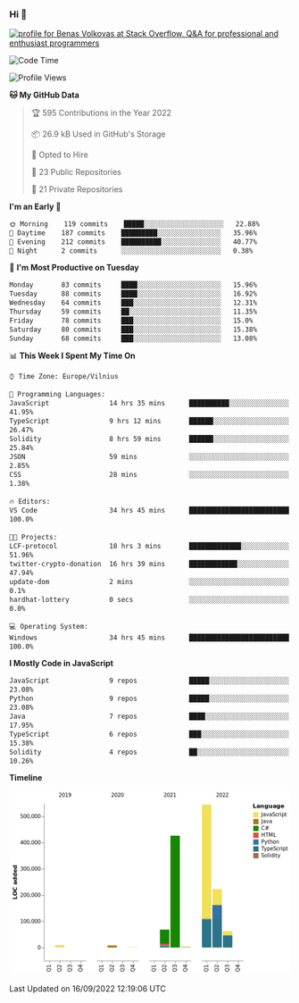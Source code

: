 ### Hi 👋
<a href="https://stackoverflow.com/users/14954249/benas-volkovas"><img src="https://stackoverflow.com/users/flair/14954249.png?theme=dark" width="208" height="58" alt="profile for Benas Volkovas at Stack Overflow, Q&amp;A for professional and enthusiast programmers" title="profile for Benas Volkovas at Stack Overflow, Q&amp;A for professional and enthusiast programmers"></a>

<!--START_SECTION:waka-->
![Code Time](http://img.shields.io/badge/Code%20Time-950%20hrs%2020%20mins-blue)

![Profile Views](http://img.shields.io/badge/Profile%20Views-5-blue)

**🐱 My GitHub Data** 

> 🏆 595 Contributions in the Year 2022
 > 
> 📦 26.9 kB Used in GitHub's Storage 
 > 
> 💼 Opted to Hire
 > 
> 📜 23 Public Repositories 
 > 
> 🔑 21 Private Repositories  
 > 
**I'm an Early 🐤** 

```text
🌞 Morning    119 commits    █████░░░░░░░░░░░░░░░░░░░░   22.88% 
🌆 Daytime    187 commits    █████████░░░░░░░░░░░░░░░░   35.96% 
🌃 Evening    212 commits    ██████████░░░░░░░░░░░░░░░   40.77% 
🌙 Night      2 commits      ░░░░░░░░░░░░░░░░░░░░░░░░░   0.38%

```
📅 **I'm Most Productive on Tuesday** 

```text
Monday       83 commits     ████░░░░░░░░░░░░░░░░░░░░░   15.96% 
Tuesday      88 commits     ████░░░░░░░░░░░░░░░░░░░░░   16.92% 
Wednesday    64 commits     ███░░░░░░░░░░░░░░░░░░░░░░   12.31% 
Thursday     59 commits     ██░░░░░░░░░░░░░░░░░░░░░░░   11.35% 
Friday       78 commits     ███░░░░░░░░░░░░░░░░░░░░░░   15.0% 
Saturday     80 commits     ███░░░░░░░░░░░░░░░░░░░░░░   15.38% 
Sunday       68 commits     ███░░░░░░░░░░░░░░░░░░░░░░   13.08%

```


📊 **This Week I Spent My Time On** 

```text
⌚︎ Time Zone: Europe/Vilnius

💬 Programming Languages: 
JavaScript               14 hrs 35 mins      ██████████░░░░░░░░░░░░░░░   41.95% 
TypeScript               9 hrs 12 mins       ██████░░░░░░░░░░░░░░░░░░░   26.47% 
Solidity                 8 hrs 59 mins       ██████░░░░░░░░░░░░░░░░░░░   25.84% 
JSON                     59 mins             ░░░░░░░░░░░░░░░░░░░░░░░░░   2.85% 
CSS                      28 mins             ░░░░░░░░░░░░░░░░░░░░░░░░░   1.38%

🔥 Editors: 
VS Code                  34 hrs 45 mins      █████████████████████████   100.0%

🐱‍💻 Projects: 
LCF-protocol             18 hrs 3 mins       █████████████░░░░░░░░░░░░   51.96% 
twitter-crypto-donation  16 hrs 39 mins      ████████████░░░░░░░░░░░░░   47.94% 
update-dom               2 mins              ░░░░░░░░░░░░░░░░░░░░░░░░░   0.1% 
hardhat-lottery          0 secs              ░░░░░░░░░░░░░░░░░░░░░░░░░   0.0%

💻 Operating System: 
Windows                  34 hrs 45 mins      █████████████████████████   100.0%

```

**I Mostly Code in JavaScript** 

```text
JavaScript               9 repos             █████░░░░░░░░░░░░░░░░░░░░   23.08% 
Python                   9 repos             █████░░░░░░░░░░░░░░░░░░░░   23.08% 
Java                     7 repos             ████░░░░░░░░░░░░░░░░░░░░░   17.95% 
TypeScript               6 repos             ███░░░░░░░░░░░░░░░░░░░░░░   15.38% 
Solidity                 4 repos             ██░░░░░░░░░░░░░░░░░░░░░░░   10.26%

```


**Timeline**

![Chart not found](https://raw.githubusercontent.com/BenasVolkovas/BenasVolkovas/main/charts/bar_graph.png) 


 Last Updated on 16/09/2022 12:19:06 UTC
<!--END_SECTION:waka-->
